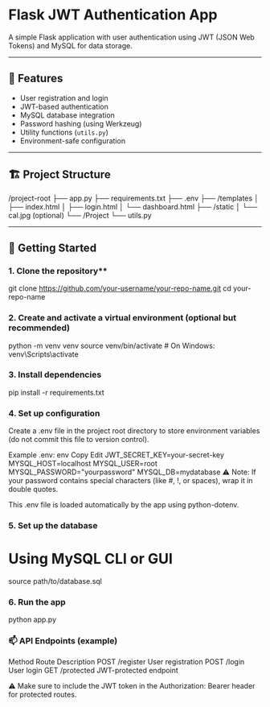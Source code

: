 # Flask JWT Authentication App

A simple Flask application with user authentication using JWT (JSON Web Tokens) and MySQL for data storage.

---

## 🔧 Features

- User registration and login
- JWT-based authentication
- MySQL database integration
- Password hashing (using Werkzeug)
- Utility functions (`utils.py`)
- Environment-safe configuration 

---

## 🏗️ Project Structure

/project-root
├── app.py
├── requirements.txt
├── .env
├── /templates
│   ├── index.html
│   ├── login.html
│   └── dashboard.html
├── /static
│   └── cal.jpg (optional)
└── /Project
    └── utils.py


---

## 🚀 Getting Started

### 1. Clone the repository**

git clone https://github.com/your-username/your-repo-name.git
cd your-repo-name

### 2. Create and activate a virtual environment (optional but recommended)

python -m venv venv
source venv/bin/activate  # On Windows: venv\Scripts\activate

### 3. Install dependencies

pip install -r requirements.txt

### 4. Set up configuration

Create a .env file in the project root directory to store environment variables (do not commit this file to version control).

Example .env:
env
Copy
Edit
JWT_SECRET_KEY=your-secret-key
MYSQL_HOST=localhost
MYSQL_USER=root
MYSQL_PASSWORD="yourpassword" 
MYSQL_DB=mydatabase
⚠️ Note: If your password contains special characters (like #, !, or spaces), wrap it in double quotes.

This .env file is loaded automatically by the app using python-dotenv.

### 5. Set up the database

# Using MySQL CLI or GUI
source path/to/database.sql

### 6. Run the app

python app.py

### 📫 API Endpoints (example)

Method	Route	Description
POST	/register	User registration
POST	/login	User login
GET	/protected	JWT-protected endpoint

⚠️ Make sure to include the JWT token in the Authorization: Bearer <token> header for protected routes.

